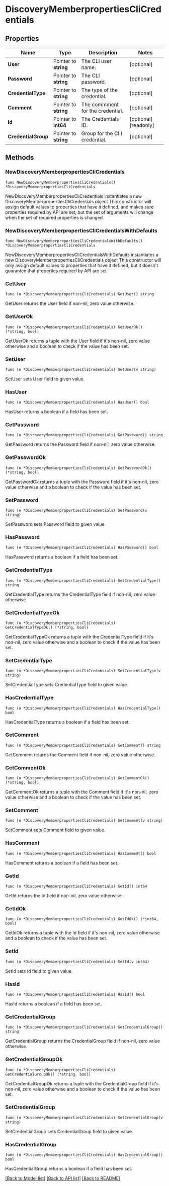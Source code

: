 # DiscoveryMemberpropertiesCliCredentials

## Properties

Name | Type | Description | Notes
------------ | ------------- | ------------- | -------------
**User** | Pointer to **string** | The CLI user name. | [optional] 
**Password** | Pointer to **string** | The CLI password. | [optional] 
**CredentialType** | Pointer to **string** | The type of the credential. | [optional] 
**Comment** | Pointer to **string** | The commment for the credential. | [optional] 
**Id** | Pointer to **int64** | The Credentials ID. | [optional] [readonly] 
**CredentialGroup** | Pointer to **string** | Group for the CLI credential. | [optional] 

## Methods

### NewDiscoveryMemberpropertiesCliCredentials

`func NewDiscoveryMemberpropertiesCliCredentials() *DiscoveryMemberpropertiesCliCredentials`

NewDiscoveryMemberpropertiesCliCredentials instantiates a new DiscoveryMemberpropertiesCliCredentials object
This constructor will assign default values to properties that have it defined,
and makes sure properties required by API are set, but the set of arguments
will change when the set of required properties is changed

### NewDiscoveryMemberpropertiesCliCredentialsWithDefaults

`func NewDiscoveryMemberpropertiesCliCredentialsWithDefaults() *DiscoveryMemberpropertiesCliCredentials`

NewDiscoveryMemberpropertiesCliCredentialsWithDefaults instantiates a new DiscoveryMemberpropertiesCliCredentials object
This constructor will only assign default values to properties that have it defined,
but it doesn't guarantee that properties required by API are set

### GetUser

`func (o *DiscoveryMemberpropertiesCliCredentials) GetUser() string`

GetUser returns the User field if non-nil, zero value otherwise.

### GetUserOk

`func (o *DiscoveryMemberpropertiesCliCredentials) GetUserOk() (*string, bool)`

GetUserOk returns a tuple with the User field if it's non-nil, zero value otherwise
and a boolean to check if the value has been set.

### SetUser

`func (o *DiscoveryMemberpropertiesCliCredentials) SetUser(v string)`

SetUser sets User field to given value.

### HasUser

`func (o *DiscoveryMemberpropertiesCliCredentials) HasUser() bool`

HasUser returns a boolean if a field has been set.

### GetPassword

`func (o *DiscoveryMemberpropertiesCliCredentials) GetPassword() string`

GetPassword returns the Password field if non-nil, zero value otherwise.

### GetPasswordOk

`func (o *DiscoveryMemberpropertiesCliCredentials) GetPasswordOk() (*string, bool)`

GetPasswordOk returns a tuple with the Password field if it's non-nil, zero value otherwise
and a boolean to check if the value has been set.

### SetPassword

`func (o *DiscoveryMemberpropertiesCliCredentials) SetPassword(v string)`

SetPassword sets Password field to given value.

### HasPassword

`func (o *DiscoveryMemberpropertiesCliCredentials) HasPassword() bool`

HasPassword returns a boolean if a field has been set.

### GetCredentialType

`func (o *DiscoveryMemberpropertiesCliCredentials) GetCredentialType() string`

GetCredentialType returns the CredentialType field if non-nil, zero value otherwise.

### GetCredentialTypeOk

`func (o *DiscoveryMemberpropertiesCliCredentials) GetCredentialTypeOk() (*string, bool)`

GetCredentialTypeOk returns a tuple with the CredentialType field if it's non-nil, zero value otherwise
and a boolean to check if the value has been set.

### SetCredentialType

`func (o *DiscoveryMemberpropertiesCliCredentials) SetCredentialType(v string)`

SetCredentialType sets CredentialType field to given value.

### HasCredentialType

`func (o *DiscoveryMemberpropertiesCliCredentials) HasCredentialType() bool`

HasCredentialType returns a boolean if a field has been set.

### GetComment

`func (o *DiscoveryMemberpropertiesCliCredentials) GetComment() string`

GetComment returns the Comment field if non-nil, zero value otherwise.

### GetCommentOk

`func (o *DiscoveryMemberpropertiesCliCredentials) GetCommentOk() (*string, bool)`

GetCommentOk returns a tuple with the Comment field if it's non-nil, zero value otherwise
and a boolean to check if the value has been set.

### SetComment

`func (o *DiscoveryMemberpropertiesCliCredentials) SetComment(v string)`

SetComment sets Comment field to given value.

### HasComment

`func (o *DiscoveryMemberpropertiesCliCredentials) HasComment() bool`

HasComment returns a boolean if a field has been set.

### GetId

`func (o *DiscoveryMemberpropertiesCliCredentials) GetId() int64`

GetId returns the Id field if non-nil, zero value otherwise.

### GetIdOk

`func (o *DiscoveryMemberpropertiesCliCredentials) GetIdOk() (*int64, bool)`

GetIdOk returns a tuple with the Id field if it's non-nil, zero value otherwise
and a boolean to check if the value has been set.

### SetId

`func (o *DiscoveryMemberpropertiesCliCredentials) SetId(v int64)`

SetId sets Id field to given value.

### HasId

`func (o *DiscoveryMemberpropertiesCliCredentials) HasId() bool`

HasId returns a boolean if a field has been set.

### GetCredentialGroup

`func (o *DiscoveryMemberpropertiesCliCredentials) GetCredentialGroup() string`

GetCredentialGroup returns the CredentialGroup field if non-nil, zero value otherwise.

### GetCredentialGroupOk

`func (o *DiscoveryMemberpropertiesCliCredentials) GetCredentialGroupOk() (*string, bool)`

GetCredentialGroupOk returns a tuple with the CredentialGroup field if it's non-nil, zero value otherwise
and a boolean to check if the value has been set.

### SetCredentialGroup

`func (o *DiscoveryMemberpropertiesCliCredentials) SetCredentialGroup(v string)`

SetCredentialGroup sets CredentialGroup field to given value.

### HasCredentialGroup

`func (o *DiscoveryMemberpropertiesCliCredentials) HasCredentialGroup() bool`

HasCredentialGroup returns a boolean if a field has been set.


[[Back to Model list]](../README.md#documentation-for-models) [[Back to API list]](../README.md#documentation-for-api-endpoints) [[Back to README]](../README.md)


